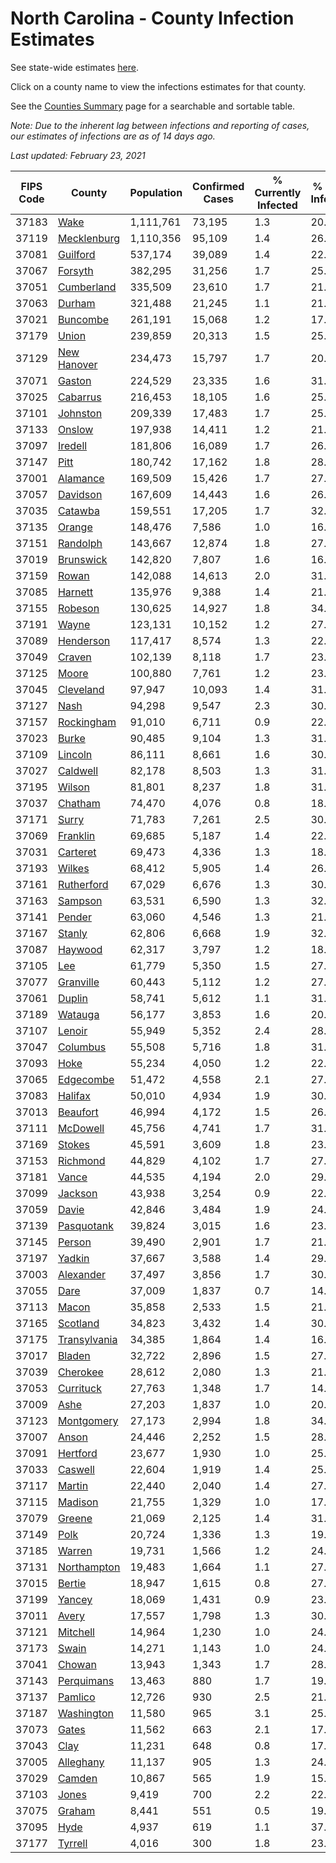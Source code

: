# North Carolina - County Infection Estimates

See state-wide estimates [here](/infections/us-nc).

Click on a county name to view the infections estimates for that county.

See the [Counties Summary](/infections/summary-counties) page for a searchable and sortable table.

*Note: Due to the inherent lag between infections and reporting of cases, our estimates of infections are as of 14 days ago.*

*Last updated: February 23, 2021*

|   FIPS Code |                       County |   Population |   Confirmed Cases |   % Currently Infected |   % Total Infected |
|-------------|------------------------------|--------------|-------------------|------------------------|--------------------|
|       37183 |                 [Wake](wake) |    1,111,761 |            73,195 |                    1.3 |               20.1 |
|       37119 |   [Mecklenburg](mecklenburg) |    1,110,356 |            95,109 |                    1.4 |               26.9 |
|       37081 |         [Guilford](guilford) |      537,174 |            39,089 |                    1.4 |               22.2 |
|       37067 |           [Forsyth](forsyth) |      382,295 |            31,256 |                    1.7 |               25.1 |
|       37051 |     [Cumberland](cumberland) |      335,509 |            23,610 |                    1.7 |               21.2 |
|       37063 |             [Durham](durham) |      321,488 |            21,245 |                    1.1 |               21.5 |
|       37021 |         [Buncombe](buncombe) |      261,191 |            15,068 |                    1.2 |               17.3 |
|       37179 |               [Union](union) |      239,859 |            20,313 |                    1.5 |               25.8 |
|       37129 |   [New Hanover](new-hanover) |      234,473 |            15,797 |                    1.7 |               20.3 |
|       37071 |             [Gaston](gaston) |      224,529 |            23,335 |                    1.6 |               31.5 |
|       37025 |         [Cabarrus](cabarrus) |      216,453 |            18,105 |                    1.6 |               25.5 |
|       37101 |         [Johnston](johnston) |      209,339 |            17,483 |                    1.7 |               25.7 |
|       37133 |             [Onslow](onslow) |      197,938 |            14,411 |                    1.2 |               21.6 |
|       37097 |           [Iredell](iredell) |      181,806 |            16,089 |                    1.7 |               26.6 |
|       37147 |                 [Pitt](pitt) |      180,742 |            17,162 |                    1.8 |               28.8 |
|       37001 |         [Alamance](alamance) |      169,509 |            15,426 |                    1.7 |               27.8 |
|       37057 |         [Davidson](davidson) |      167,609 |            14,443 |                    1.6 |               26.1 |
|       37035 |           [Catawba](catawba) |      159,551 |            17,205 |                    1.7 |               32.4 |
|       37135 |             [Orange](orange) |      148,476 |             7,586 |                    1.0 |               16.2 |
|       37151 |         [Randolph](randolph) |      143,667 |            12,874 |                    1.8 |               27.6 |
|       37019 |       [Brunswick](brunswick) |      142,820 |             7,807 |                    1.6 |               16.5 |
|       37159 |               [Rowan](rowan) |      142,088 |            14,613 |                    2.0 |               31.8 |
|       37085 |           [Harnett](harnett) |      135,976 |             9,388 |                    1.4 |               21.0 |
|       37155 |           [Robeson](robeson) |      130,625 |            14,927 |                    1.8 |               34.7 |
|       37191 |               [Wayne](wayne) |      123,131 |            10,152 |                    1.2 |               27.1 |
|       37089 |       [Henderson](henderson) |      117,417 |             8,574 |                    1.3 |               22.6 |
|       37049 |             [Craven](craven) |      102,139 |             8,118 |                    1.7 |               23.8 |
|       37125 |               [Moore](moore) |      100,880 |             7,761 |                    1.2 |               23.5 |
|       37045 |       [Cleveland](cleveland) |       97,947 |            10,093 |                    1.4 |               31.0 |
|       37127 |                 [Nash](nash) |       94,298 |             9,547 |                    2.3 |               30.4 |
|       37157 |     [Rockingham](rockingham) |       91,010 |             6,711 |                    0.9 |               22.0 |
|       37023 |               [Burke](burke) |       90,485 |             9,104 |                    1.3 |               31.2 |
|       37109 |           [Lincoln](lincoln) |       86,111 |             8,661 |                    1.6 |               30.0 |
|       37027 |         [Caldwell](caldwell) |       82,178 |             8,503 |                    1.3 |               31.4 |
|       37195 |             [Wilson](wilson) |       81,801 |             8,237 |                    1.8 |               31.2 |
|       37037 |           [Chatham](chatham) |       74,470 |             4,076 |                    0.8 |               18.6 |
|       37171 |               [Surry](surry) |       71,783 |             7,261 |                    2.5 |               30.4 |
|       37069 |         [Franklin](franklin) |       69,685 |             5,187 |                    1.4 |               22.8 |
|       37031 |         [Carteret](carteret) |       69,473 |             4,336 |                    1.3 |               18.5 |
|       37193 |             [Wilkes](wilkes) |       68,412 |             5,905 |                    1.4 |               26.7 |
|       37161 |     [Rutherford](rutherford) |       67,029 |             6,676 |                    1.3 |               30.4 |
|       37163 |           [Sampson](sampson) |       63,531 |             6,590 |                    1.3 |               32.9 |
|       37141 |             [Pender](pender) |       63,060 |             4,546 |                    1.3 |               21.7 |
|       37167 |             [Stanly](stanly) |       62,806 |             6,668 |                    1.9 |               32.2 |
|       37087 |           [Haywood](haywood) |       62,317 |             3,797 |                    1.2 |               18.0 |
|       37105 |                   [Lee](lee) |       61,779 |             5,350 |                    1.5 |               27.6 |
|       37077 |       [Granville](granville) |       60,443 |             5,112 |                    1.2 |               27.2 |
|       37061 |             [Duplin](duplin) |       58,741 |             5,612 |                    1.1 |               31.9 |
|       37189 |           [Watauga](watauga) |       56,177 |             3,853 |                    1.6 |               20.3 |
|       37107 |             [Lenoir](lenoir) |       55,949 |             5,352 |                    2.4 |               28.9 |
|       37047 |         [Columbus](columbus) |       55,508 |             5,716 |                    1.8 |               31.8 |
|       37093 |                 [Hoke](hoke) |       55,234 |             4,050 |                    1.2 |               22.8 |
|       37065 |       [Edgecombe](edgecombe) |       51,472 |             4,558 |                    2.1 |               27.3 |
|       37083 |           [Halifax](halifax) |       50,010 |             4,934 |                    1.9 |               30.1 |
|       37013 |         [Beaufort](beaufort) |       46,994 |             4,172 |                    1.5 |               26.6 |
|       37111 |         [McDowell](mcdowell) |       45,756 |             4,741 |                    1.7 |               31.4 |
|       37169 |             [Stokes](stokes) |       45,591 |             3,609 |                    1.8 |               23.4 |
|       37153 |         [Richmond](richmond) |       44,829 |             4,102 |                    1.7 |               27.9 |
|       37181 |               [Vance](vance) |       44,535 |             4,194 |                    2.0 |               29.2 |
|       37099 |           [Jackson](jackson) |       43,938 |             3,254 |                    0.9 |               22.2 |
|       37059 |               [Davie](davie) |       42,846 |             3,484 |                    1.9 |               24.4 |
|       37139 |     [Pasquotank](pasquotank) |       39,824 |             3,015 |                    1.6 |               23.1 |
|       37145 |             [Person](person) |       39,490 |             2,901 |                    1.7 |               21.8 |
|       37197 |             [Yadkin](yadkin) |       37,667 |             3,588 |                    1.4 |               29.2 |
|       37003 |       [Alexander](alexander) |       37,497 |             3,856 |                    1.7 |               30.6 |
|       37055 |                 [Dare](dare) |       37,009 |             1,837 |                    0.7 |               14.9 |
|       37113 |               [Macon](macon) |       35,858 |             2,533 |                    1.5 |               21.7 |
|       37165 |         [Scotland](scotland) |       34,823 |             3,432 |                    1.4 |               30.0 |
|       37175 | [Transylvania](transylvania) |       34,385 |             1,864 |                    1.4 |               16.0 |
|       37017 |             [Bladen](bladen) |       32,722 |             2,896 |                    1.5 |               27.5 |
|       37039 |         [Cherokee](cherokee) |       28,612 |             2,080 |                    1.3 |               21.9 |
|       37053 |       [Currituck](currituck) |       27,763 |             1,348 |                    1.7 |               14.0 |
|       37009 |                 [Ashe](ashe) |       27,203 |             1,837 |                    1.0 |               20.1 |
|       37123 |     [Montgomery](montgomery) |       27,173 |             2,994 |                    1.8 |               34.4 |
|       37007 |               [Anson](anson) |       24,446 |             2,252 |                    1.5 |               28.2 |
|       37091 |         [Hertford](hertford) |       23,677 |             1,930 |                    1.0 |               25.5 |
|       37033 |           [Caswell](caswell) |       22,604 |             1,919 |                    1.4 |               25.6 |
|       37117 |             [Martin](martin) |       22,440 |             2,040 |                    1.4 |               27.8 |
|       37115 |           [Madison](madison) |       21,755 |             1,329 |                    1.0 |               17.8 |
|       37079 |             [Greene](greene) |       21,069 |             2,125 |                    1.4 |               31.2 |
|       37149 |                 [Polk](polk) |       20,724 |             1,336 |                    1.3 |               19.5 |
|       37185 |             [Warren](warren) |       19,731 |             1,566 |                    1.2 |               24.4 |
|       37131 |   [Northampton](northampton) |       19,483 |             1,664 |                    1.1 |               27.4 |
|       37015 |             [Bertie](bertie) |       18,947 |             1,615 |                    0.8 |               27.1 |
|       37199 |             [Yancey](yancey) |       18,069 |             1,431 |                    0.9 |               23.8 |
|       37011 |               [Avery](avery) |       17,557 |             1,798 |                    1.3 |               30.4 |
|       37121 |         [Mitchell](mitchell) |       14,964 |             1,230 |                    1.0 |               24.6 |
|       37173 |               [Swain](swain) |       14,271 |             1,143 |                    1.0 |               24.0 |
|       37041 |             [Chowan](chowan) |       13,943 |             1,343 |                    1.7 |               28.9 |
|       37143 |     [Perquimans](perquimans) |       13,463 |               880 |                    1.7 |               19.6 |
|       37137 |           [Pamlico](pamlico) |       12,726 |               930 |                    2.5 |               21.5 |
|       37187 |     [Washington](washington) |       11,580 |               965 |                    3.1 |               25.1 |
|       37073 |               [Gates](gates) |       11,562 |               663 |                    2.1 |               17.0 |
|       37043 |                 [Clay](clay) |       11,231 |               648 |                    0.8 |               17.3 |
|       37005 |       [Alleghany](alleghany) |       11,137 |               905 |                    1.3 |               24.8 |
|       37029 |             [Camden](camden) |       10,867 |               565 |                    1.9 |               15.4 |
|       37103 |               [Jones](jones) |        9,419 |               700 |                    2.2 |               22.4 |
|       37075 |             [Graham](graham) |        8,441 |               551 |                    0.5 |               19.7 |
|       37095 |                 [Hyde](hyde) |        4,937 |               619 |                    1.1 |               37.6 |
|       37177 |           [Tyrrell](tyrrell) |        4,016 |               300 |                    1.8 |               23.6 |